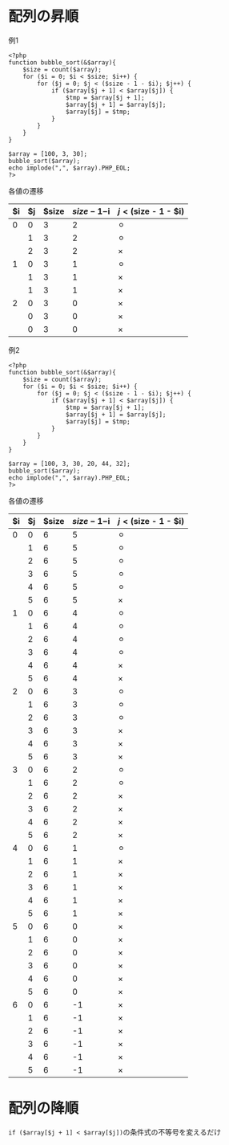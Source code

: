 # 配列の昇順

例1
```
<?php
function bubble_sort(&$array){
    $size = count($array);
    for ($i = 0; $i < $size; $i++) {
        for ($j = 0; $j < ($size - 1 - $i); $j++) {
            if ($array[$j + 1] < $array[$j]) {
                $tmp = $array[$j + 1];
                $array[$j + 1] = $array[$j];
                $array[$j] = $tmp;
            }
        }
    }
}

$array = [100, 3, 30];
bubble_sort($array);
echo implode(",", $array).PHP_EOL;
?>
```

各値の遷移

| $i | $j | $size | $size-1-$i | $j < ($size - 1 - $i) |
|-|-|-|-|-|
| 0 | 0 | 3 | 2 | ⚪︎ |
|  | 1 | 3 | 2 | ⚪︎ |
|  | 2 | 3 | 2 | × |
| 1 | 0 | 3 | 1 | ⚪︎ |
|  | 1 | 3 | 1 | × |
|  | 1 | 3 | 1 | × |
| 2 | 0 | 3 | 0 | × |
|  | 0 | 3 | 0 | × |
|  | 0 | 3 | 0 | × |


例2
```
<?php
function bubble_sort(&$array){
    $size = count($array);
    for ($i = 0; $i < $size; $i++) {
        for ($j = 0; $j < ($size - 1 - $i); $j++) {
            if ($array[$j + 1] < $array[$j]) {
                $tmp = $array[$j + 1];
                $array[$j + 1] = $array[$j];
                $array[$j] = $tmp;
            }
        }
    }
}

$array = [100, 3, 30, 20, 44, 32];
bubble_sort($array);
echo implode(",", $array).PHP_EOL;
?>
```

各値の遷移

| $i | $j | $size | $size-1-$i | $j < ($size - 1 - $i) |
|-|-|-|-|-|
| 0 | 0 | 6 | 5 | ⚪︎ |
|  | 1 | 6 | 5 | ⚪︎ |
|  | 2 | 6 | 5 | ⚪︎ |
|  | 3 | 6 | 5 | ⚪︎ |
|  | 4 | 6 | 5 | ⚪︎ |
|  | 5 | 6 | 5 | × |
| 1 | 0 | 6 | 4 | ⚪︎ |
|  | 1 | 6 | 4 | ⚪︎ |
|  | 2 | 6 | 4 | ⚪︎ |
|  | 3 | 6 | 4 | ⚪︎ |
|  | 4 | 6 | 4 | × |
|  | 5 | 6 | 4 | × |
| 2 | 0 | 6 | 3 | ⚪︎ |
|  | 1 | 6 | 3 | ⚪︎ |
|  | 2 | 6 | 3 | ⚪︎ |
|  | 3 | 6 | 3 | × |
|  | 4 | 6 | 3 | × |
|  | 5 | 6 | 3 | × |
| 3 | 0 | 6 | 2 | ⚪︎ |
|  | 1 | 6 | 2 | ⚪︎ |
|  | 2 | 6 | 2 | × |
|  | 3 | 6 | 2 | × |
|  | 4 | 6 | 2 | × |
|  | 5 | 6 | 2 | × |
| 4 | 0 | 6 | 1 | ⚪︎ |
|  | 1 | 6 | 1 | × |
|  | 2 | 6 | 1 | × |
|  | 3 | 6 | 1 | × |
|  | 4 | 6 | 1 | × |
|  | 5 | 6 | 1 | × |
| 5 | 0 | 6 | 0 | × |
|  | 1 | 6 | 0 | × |
|  | 2 | 6 | 0 | × |
|  | 3 | 6 | 0 | × |
|  | 4 | 6 | 0 | × |
|  | 5 | 6 | 0 | × |
| 6 | 0 | 6 | -1 | × |
|  | 1 | 6 | -1 | × |
|  | 2 | 6 | -1 | × |
|  | 3 | 6 | -1 | × |
|  | 4 | 6 | -1 | × |
|  | 5 | 6 | -1 | × |


# 配列の降順

```if ($array[$j + 1] < $array[$j])```の条件式の不等号を変えるだけ
